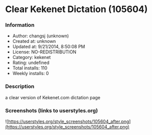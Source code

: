 # Clear Kekenet Dictation (105604)

### Information
- Author: changsj (unknown)
- Created at: unknown
- Updated at: 9/21/2014, 8:50:08 PM
- License: NO-REDISTRIBUTION
- Category: kekenet
- Rating: undefined
- Total installs: 110
- Weekly installs: 0


### Description
a clear version of Kekenet.com dictation page


### Screenshots (links to userstyles.org)
![https://userstyles.org/style_screenshots/105604_after.png](https://userstyles.org/style_screenshots/105604_after.png)


